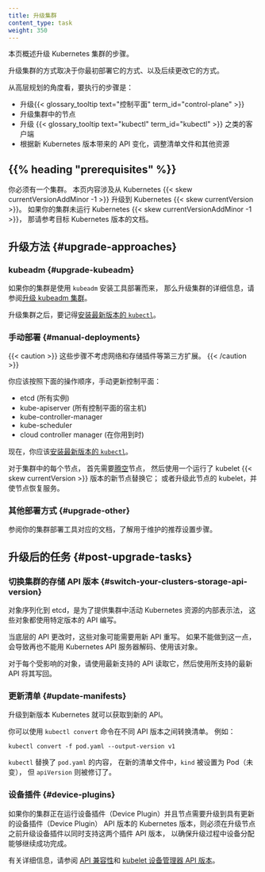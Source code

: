 ```yaml
---
title: 升级集群
content_type: task
weight: 350
---
```


本页概述升级 Kubernetes 集群的步骤。

升级集群的方式取决于你最初部署它的方式、以及后续更改它的方式。

从高层规划的角度看，要执行的步骤是：

- 升级{{< glossary_tooltip text="控制平面" term_id="control-plane" >}}
- 升级集群中的节点
- 升级 {{< glossary_tooltip text="kubectl" term_id="kubectl" >}} 之类的客户端
- 根据新 Kubernetes 版本带来的 API 变化，调整清单文件和其他资源

## {{% heading "prerequisites" %}}

你必须有一个集群。
本页内容涉及从 Kubernetes {{< skew currentVersionAddMinor -1 >}}
升级到 Kubernetes {{< skew currentVersion >}}。
如果你的集群未运行 Kubernetes {{< skew currentVersionAddMinor -1 >}}，
那请参考目标 Kubernetes 版本的文档。

## 升级方法 {#upgrade-approaches}

### kubeadm {#upgrade-kubeadm}

如果你的集群是使用 `kubeadm` 安装工具部署而来，
那么升级集群的详细信息，请参阅[升级 kubeadm 集群](/zh-cn/docs/tasks/administer-cluster/kubeadm/kubeadm-upgrade/)。

升级集群之后，要记得[安装最新版本的 `kubectl`](/zh-cn/docs/tasks/tools/)。

### 手动部署 {#manual-deployments}

{{< caution >}}
这些步骤不考虑网络和存储插件等第三方扩展。
{{< /caution >}}

你应该按照下面的操作顺序，手动更新控制平面：

- etcd (所有实例)
- kube-apiserver (所有控制平面的宿主机)
- kube-controller-manager
- kube-scheduler
- cloud controller manager (在你用到时)

现在，你应该[安装最新版本的 `kubectl`](/zh-cn/docs/tasks/tools/)。

对于集群中的每个节点，
首先需要[腾空](/zh-cn/docs/tasks/administer-cluster/safely-drain-node/)节点，
然后使用一个运行了 kubelet {{< skew currentVersion >}} 版本的新节点替换它；
或者升级此节点的 kubelet，并使节点恢复服务。

### 其他部署方式 {#upgrade-other}

参阅你的集群部署工具对应的文档，了解用于维护的推荐设置步骤。

## 升级后的任务 {#post-upgrade-tasks}

### 切换集群的存储 API 版本 {#switch-your-clusters-storage-api-version}

对象序列化到 etcd，是为了提供集群中活动 Kubernetes 资源的内部表示法，
这些对象都使用特定版本的 API 编写。

当底层的 API 更改时，这些对象可能需要用新 API 重写。
如果不能做到这一点，会导致再也不能用 Kubernetes API 服务器解码、使用该对象。

对于每个受影响的对象，请使用最新支持的 API 读取它，然后使用所支持的最新 API 将其写回。

### 更新清单 {#update-manifests}

升级到新版本 Kubernetes 就可以获取到新的 API。

你可以使用 `kubectl convert` 命令在不同 API 版本之间转换清单。
例如：

```shell
kubectl convert -f pod.yaml --output-version v1
```

`kubectl` 替换了 `pod.yaml` 的内容，
在新的清单文件中，`kind` 被设置为 Pod（未变），
但 `apiVersion` 则被修订了。

### 设备插件   {#device-plugins}

如果你的集群正在运行设备插件（Device Plugin）并且节点需要升级到具有更新的设备插件（Device Plugin）
API 版本的 Kubernetes 版本，则必须在升级节点之前升级设备插件以同时支持这两个插件 API 版本，
以确保升级过程中设备分配能够继续成功完成。

有关详细信息，请参阅
[API 兼容性](/zh-cn/docs/concepts/extend-kubernetes/compute-storage-net/device-plugins/#api-compatibility)和
[kubelet 设备管理器 API 版本](/zh-cn/docs/reference/node/device-plugin-api-versions/)。
